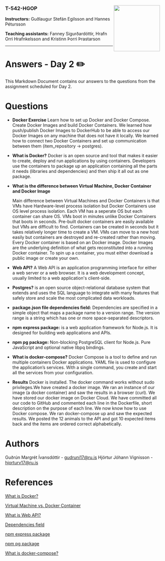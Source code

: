 ### T-542-HGOP <img align="right" width="150" height="150" src="http://iva2011.ru.is/images/default_mono.png">

**Instructors:** Guðlaugur Stefán Egilsson and Hannes Pétursson

**Teaching assistants:** Fanney Sigurðardóttir, Hrafn Orri Hrafnkelsson and Kristinn Þorri Þrastarson

---
# Answers - Day 2 :pencil2:

This Markdown Document contains our answers to the questions from the assignment scheduled for Day 2.

# Questions 

- **Docker Exercise**
Learn how to set up Docker and Docker Compose. Create Docker Images and build Docker Containers. We learned how push/publish Docker Images to DockerHub to be able to access our Docker Images on any machine that does not have it locally. We learned how to connect two Docker Containers and set up communication between them (item_repository → postgres).

- **What is Docker?**
Docker is an open source and tool that makes it easier to create, deploy and run applications by using containers. 
Developers use the containers to package up an application containing all the parts it needs (libraries and dependencies) and then ship it all out as one package. 


- **What is the difference between Virtual Machine, Docker Container and Docker Image**

    Main difference between Virtual Machines and Docker Containers is that VMs have Hardware-level process isolation but Docker Containers use OS level process isolation. Each VM has a seperate OS but each container can share OS. VMs boot in minutes unlike Docker Containers that boots in seconds. Pre-built docker containers are easily available but VMs are difficult to find. Containers can be created in seconds but it takes relatively longer time to create a VM. VMs can move to a new host easily but containers are destroyed and re-created rather than moving.  Every Docker container is based on an Docker image. Docker Images are the underlying definition of what gets reconstituted into a running Docker container. To spin up a container, you must either download a public image or create your own.


- **Web API?**
A Web API is an application programming interface for either a web server or a web browser. It is a web development concept, usually limited to a web application's client-side. 

-  **Postgres?**
is an open source object-relational database system that extends and uses the SQL language to integrate with many features that safely store and scale the most complicated data workloads. 


- **package.json file dependencies field:**
Dependencies are specified in a simple object that maps a package name to a version range. The version range is a string which has one or more space-separated descriptors.

- **npm express package:**
is a web application framework for Node.js. It is designed for building web applications and APIs.

- **npm pg package:**
Non-blocking PostgreSQL client for Node.js. Pure JavaScript and optional native libpq bindings.

- **What is docker-compose?**
Docker Compose is a tool to define and run multiple containers Docker applications. YAML file is used to configure the application’s services. With a single command, you create and start all the services from your configuration. 

- **Results**
Docker is installed. The docker command works without sudo privileges.We have created a docker image. We ran an instance of our image (a docker container) and saw the results in a browser (curl). We have stored our docker image on Docker Cloud. We have committed all our code to GitHub and commented each line in the Dockerfile, short description on the purpose of each line. We now know how to use Docker compose. We ran docker-compose up and saw the expected results. We posted the 12 animals to the API and got 10 expected items back and the items are ordered correct alphabetically. 


# Authors

Guðrún Margrét Ívansdóttir - gudruni17@ru.is
Hjörtur Jóhann Vignisson - hjorturv17@ru.is

# References

[What is Docker?](https://opensource.com/resources/what-docker)

[Virtual Machine vs. Docker Container](https://geekflare.com/docker-vs-virtual-machine/)


[What is Web API?](https://opensource.com/resources/what-docker)

[Dependencies field](https://docs.npmjs.com/files/package.json)

[npm express package](https://en.m.wikipedia.org/wiki/Express.js)

[npm pg package](https://www.npmjs.com/package/pg)

[What is docker-compose?](https://docs.docker.com/compose/)